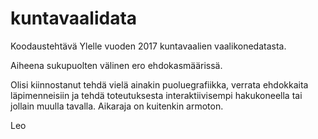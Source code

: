 # kuntavaalidata
Koodaustehtävä Ylelle vuoden 2017 kuntavaalien vaalikonedatasta.

Aiheena sukupuolten välinen ero ehdokasmäärissä.

Olisi kiinnostanut tehdä vielä ainakin puoluegrafiikka, verrata ehdokkaita läpimenneisiin ja tehdä toteutuksesta interaktiivisempi hakukoneella tai jollain muulla tavalla. Aikaraja on kuitenkin armoton.

Leo
